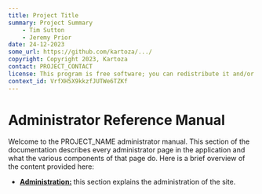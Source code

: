 ```yaml
---
title: Project Title
summary: Project Summary
    - Tim Sutton
    - Jeremy Prior
date: 24-12-2023
some_url: https://github.com/kartoza/.../
copyright: Copyright 2023, Kartoza
contact: PROJECT_CONTACT
license: This program is free software; you can redistribute it and/or modify it under the terms of the GNU Affero General Public License as published by the Free Software Foundation; either version 3 of the License, or (at your option) any later version.
context_id: VrfXH5X9kkzfJUTWe6TZKf
---
```


# Administrator Reference Manual
<!-- Replace all of the titles with relevant titles -->

Welcome to the PROJECT_NAME administrator manual. This section of the
documentation describes every administrator page in the application and what
the various components of that page do. Here is a brief overview of the content
provided here:

* **[Administration:](./admin.md)** this section explains the administration of the site.

